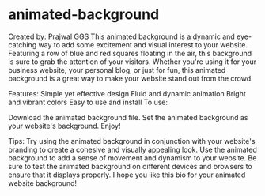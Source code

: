 # animated-background
Created by: Prajwal GGS
This animated background is a dynamic and eye-catching way to add some excitement and visual interest to your website. Featuring a row of blue and red squares floating in the air, this background is sure to grab the attention of your visitors.
Whether you're using it for your business website, your personal blog, or just for fun, this animated background is a great way to make your website stand out from the crowd.

Features:
Simple yet effective design
Fluid and dynamic animation
Bright and vibrant colors
Easy to use and install
To use:

Download the animated background file.
Set the animated background as your website's background.
Enjoy!

Tips:
Try using the animated background in conjunction with your website's branding to create a cohesive and visually appealing look.
Use the animated background to add a sense of movement and dynamism to your website.
Be sure to test the animated background on different devices and browsers to ensure that it displays properly.
I hope you like this bio for your animated website background!
